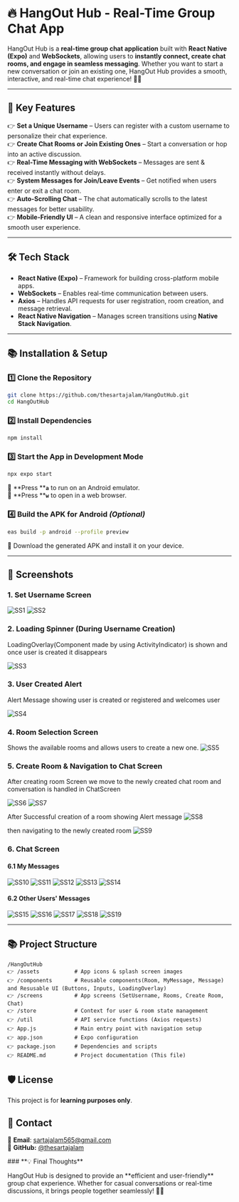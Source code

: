 # 🔥 HangOut Hub - Real-Time Group Chat App

HangOut Hub is a **real-time group chat application** built with **React Native (Expo)** and **WebSockets**, allowing users to **instantly connect, create chat rooms, and engage in seamless messaging**. Whether you want to start a new conversation or join an existing one, HangOut Hub provides a smooth, interactive, and real-time chat experience! 💬✨

---

## 🚀 **Key Features**

👉 **Set a Unique Username** – Users can register with a custom username to personalize their chat experience.\
👉 **Create Chat Rooms or Join Existing Ones** – Start a conversation or hop into an active discussion.\
👉 **Real-Time Messaging with WebSockets** – Messages are sent & received instantly without delays.\
👉 **System Messages for Join/Leave Events** – Get notified when users enter or exit a chat room.\
👉 **Auto-Scrolling Chat** – The chat automatically scrolls to the latest messages for better usability.\
👉 **Mobile-Friendly UI** – A clean and responsive interface optimized for a smooth user experience.

---

## 🛠 **Tech Stack**

- **React Native (Expo)** – Framework for building cross-platform mobile apps.
- **WebSockets** – Enables real-time communication between users.
- **Axios** – Handles API requests for user registration, room creation, and message retrieval.
- **React Native Navigation** – Manages screen transitions using **Native Stack Navigation**.

---

## 📚 **Installation & Setup**

### 1️⃣ **Clone the Repository**

```sh
git clone https://github.com/thesartajalam/HangOutHub.git  
cd HangOutHub  
```

### 2️⃣ **Install Dependencies**

```sh
npm install  
```

### 3️⃣ **Start the App in Development Mode**

```sh
npx expo start  
```

🔹 **Press ****`a`** to run on an Android emulator.\
🔹 **Press ****`w`** to open in a web browser.

### 4️⃣ **Build the APK for Android** *(Optional)*

```sh
eas build -p android --profile preview  
```

🔹 Download the generated APK and install it on your device.

---

## 📸 **Screenshots**

### **1. Set Username Screen**
![SS1](https://github.com/user-attachments/assets/aaf42919-bf71-4b68-a11c-78226e583d14)
![SS2](https://github.com/user-attachments/assets/ce93c3c4-dffa-41f6-aa66-8b949de8fbe0)


### **2. Loading Spinner (During Username Creation)**
LoadingOverlay(Component made by using ActivityIndicator) is shown and once user is created it disappears 

![SS3](https://github.com/user-attachments/assets/fb9593d8-78d2-46a4-91d8-dd7d453cc043)


### **3. User Created Alert**
Alert Message showing user is created or registered and welcomes user 

![SS4](https://github.com/user-attachments/assets/1ff19284-eab1-4d91-aea3-c642da6dd48c)


### **4. Room Selection Screen**

Shows the available rooms and allows users to create a new one.
![SS5](https://github.com/user-attachments/assets/113a0b1d-3a79-441c-983a-d14a019e8ba3)



### **5. Create Room & Navigation to Chat Screen**

After creating room Screen we move to the newly created chat room and conversation is handled in ChatScreen

![SS6](https://github.com/user-attachments/assets/26d6a083-2554-4646-9913-4ef68c90bca5)
![SS7](https://github.com/user-attachments/assets/cd1a67fa-8b89-4b34-90a3-7c13c6bb12d8)

After Successful creation of a room showing Alert message
![SS8](https://github.com/user-attachments/assets/ef45ffbb-44b6-492b-95d9-bdd39eca020d)

then navigating to the newly created room
![SS9](https://github.com/user-attachments/assets/e47a3910-2497-4f5b-9d00-372b1e25833c)



### **6. Chat Screen**

#### **6.1 My Messages**

![SS10](https://github.com/user-attachments/assets/e9d5aeb2-88e3-461a-81e3-4885e251393c)
![SS11](https://github.com/user-attachments/assets/85863d2e-2e2e-4bc5-a3e4-49b05708bfa8)
![SS12](https://github.com/user-attachments/assets/c477d3b1-97b3-4685-8e02-441308cd15db)
![SS13](https://github.com/user-attachments/assets/59bfc258-8dd0-4f26-b72a-04fe78122267)
![SS14](https://github.com/user-attachments/assets/11223c14-a2c6-4373-b493-fca9d082984b)


#### **6.2 Other Users' Messages**

![SS15](https://github.com/user-attachments/assets/aaf2b04f-fd96-4e55-9628-82394e8d7058)
![SS16](https://github.com/user-attachments/assets/510912b4-23e1-48a5-9411-975e13993eb2)
![SS17](https://github.com/user-attachments/assets/411138ff-ed05-40c3-9792-9e3969c428a7)
![SS18](https://github.com/user-attachments/assets/5dc5e17c-f6a3-4908-844b-862a9c78ad9b)
![SS19](https://github.com/user-attachments/assets/0ba30b5c-48e0-49a3-b3c1-f457ffb0e3c8)


---

## 📚 **Project Structure**

```
/HangOutHub  
👉 /assets           # App icons & splash screen images  
👉 /components       # Reusable components(Room, MyMessage, Message) and Resusable UI (Buttons, Inputs, LoadingOverlay)  
👉 /screens          # App screens (SetUsername, Rooms, Create Room, Chat)  
👉 /store            # Context for user & room state management  
👉 /util             # API service functions (Axios requests)  
👉 App.js            # Main entry point with navigation setup  
👉 app.json          # Expo configuration  
👉 package.json      # Dependencies and scripts  
👉 README.md         # Project documentation (This file)  
```

## 🛡 **License**

This project is for **learning purposes only**.

## 📩 **Contact**

📧 **Email**: [sartajalam565@gmail.com](mailto\:sartajalam565@gmail.com)\
📎 **GitHub:** [@thesartajalam](https://github.com/thesartajalam)

\### \*\*💡 Final Thoughts\*\* &#x20;

HangOut Hub is designed to provide an \*\*efficient and user-friendly\*\* group chat experience. Whether for casual conversations or real-time discussions, it brings people together seamlessly! 🚀🔥 &#x20;
